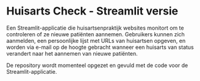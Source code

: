 # Huisarts Check - Streamlit versie

Een Streamlit-applicatie die huisartsenpraktijk websites monitort om te controleren of ze nieuwe patiënten aannemen. Gebruikers kunnen zich aanmelden, een persoonlijke lijst met URLs van huisartsen opgeven, en worden via e-mail op de hoogte gebracht wanneer een huisarts van status verandert naar het aannemen van nieuwe patiënten.

De repository wordt momenteel opgezet en gevuld met de code voor de Streamlit-applicatie.
